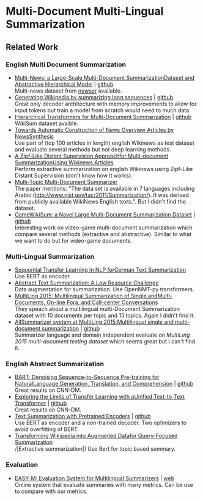 # Multi-Document Multi-Lingual Summarization

## Related Work

### English Multi Document Summarization

* [Multi-News: a Large-Scale Multi-Document SummarizationDataset and Abstractive Hierarchical Model](https://arxiv.org/pdf/1906.01749.pdf) | [github](https://github.com/Alex-Fabbri/Multi-News)\
Multi-news dataset from [newser](https://www.newser.com/) available.
* [Generating Wikipedia by summarizing long sequences](https://arxiv.org/pdf/1801.10198.pdf) | [github](https://github.com/tensorflow/tensor2tensor/tree/5acf4a44cc2cbe91cd788734075376af0f8dd3f4/tensor2tensor/data_generators/wikisum)\
Great only decoder architecture with memory improvements to allow for input tokens but train a model from scratch would need to much data.
* [Hierarchical Transformers for Multi-Document Summarization](https://arxiv.org/pdf/1905.13164.pdf) | [github](https://github.com/nlpyang/hiersumm)\
WikiSum dataset avaible.
* [Towards Automatic Construction of News Overview Articles by NewsSynthesis](https://www.aclweb.org/anthology/D17-1224.pdf)\
Use part of (top 100 articles in length) english Wikinews as test dataset and evaluate several methods but not deep learning methods.
* [A Zipf-Like Distant Supervision Approachfor Multi-document SummarizationUsing Wikinews Articles](https://www.researchgate.net/profile/Felipe_Bravo-Marquez/publication/233158220_A_Zipf-Like_Distant_Supervision_Approach_for_Multi-document_Summarization_Using_Wikinews_Articles/links/0fcfd509bfcdcf274f000000/A-Zipf-Like-Distant-Supervision-Approach-for-Multi-document-Summarization-Using-Wikinews-Articles.pdf)\
Perform extractive summarization on english Wikinews using Zipf-Like Distant Supervision (don't know how it works).
* [Multi-Topic Multi-Document Summarizer](https://arxiv.org/pdf/1401.0640.pdf)\
The paper mentions: "The data set is available in 7 languages including Arabic (http://www.nist.gov/tac/2011/Summarization/). It was derived from publicly available WikiNews English texts.". But I didn't find the dataset.
* [GameWikiSum: a Novel Large Multi-Document Summarization Dataset](https://arxiv.org/pdf/2002.06851.pdf) | [github](https://github.com/Diego999/GameWikiSum)\
Interesting work on video-game multi-document summarization which compare several methods (extractive and abstractive). Similar to what we want to do but for video-game documents.

### Multi-Lingual Summarization

* [Sequential Transfer Learning in NLP forGerman Text Summarization](http://ceur-ws.org/Vol-2458/paper8.pdf)\
Use BERT as encoder.
* [Abstract Text Summarization: A Low Resource Challenge](https://www.aclweb.org/anthology/D19-1616.pdf)\
Data augmentation for summarization. Use OpenNMT-py transformers.
* [MultiLing 2015: Multilingual Summarization of Single andMulti-Documents, On-line Fora, and Call-center Conversations](https://www.aclweb.org/anthology/W15-4638.pdf)\
They speach about a multilingual multi-Document Summarization dataset with 10 documents per topic and 15 topics. Again I didn't find it.
* [AllSummarizer system at MultiLing 2015:Multilingual single and multi-document summarization](https://www.aclweb.org/anthology/W15-4634.pdf) | [github](https://github.com/kariminf/AllSummarizer)\
Summarizer language and domain independent evaluate on  *MultiLing 2015 multi-document testing dataset* which seems great but I can't find it.

### English Abstract Summarization

* [BART: Denoising Sequence-to-Sequence Pre-training for NaturalLanguage Generation, Translation, and Comprehension](https://arxiv.org/pdf/1910.13461.pdf) | [github](https://github.com/pytorch/fairseq/blob/master/examples/bart/README.summarization.md)\
Great results on CNN-DM.
* [Exploring the Limits of Transfer Learning with aUnified Text-to-Text Transformer](https://arxiv.org/pdf/1910.10683.pdf) | [github](https://github.com/google-research/text-to-text-transfer-transformer)\
Great results on CNN-DM.
* [Text Summarization with Pretrained Encoders](https://arxiv.org/pdf/1908.08345.pdf) | [github](https://github.com/nlpyang/PreSumm)\
Use BERT as encoder and a non-trained decoder. Two optimizers to avoid overfitting of BERT.
* [Transforming Wikipedia into Augmented Datafor Query-Focused Summarization](https://arxiv.org/pdf/1911.03324.pdf)\
/|Extractive summarization|\] Use Bert for topic based summary.

### Evaluation

* [EASY-M: Evaluation System for Multilingual Summarizers](https://www.aclweb.org/anthology/W19-89.pdf#page=63) | [web](https://summaryevaluation.azurewebsites.net/home)\
Online system that evaluate summaries with many metrics. Can be use to compare with our metrics.
